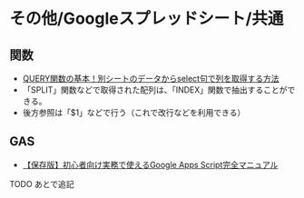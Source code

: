 # その他/Googleスプレッドシート/共通

## 関数

- [QUERY関数の基本！別シートのデータからselect句で列を取得する方法](https://tonari-it.com/spreadsheet-query-select/)
- 「SPLIT」関数などで取得された配列は、「INDEX」関数で抽出することができる。
- 後方参照は「$1」などで行う（これで改行などを利用できる）

## GAS

- [【保存版】初心者向け実務で使えるGoogle Apps Script完全マニュアル](https://tonari-it.com/google-apps-script-manual/)

TODO あとで追記
